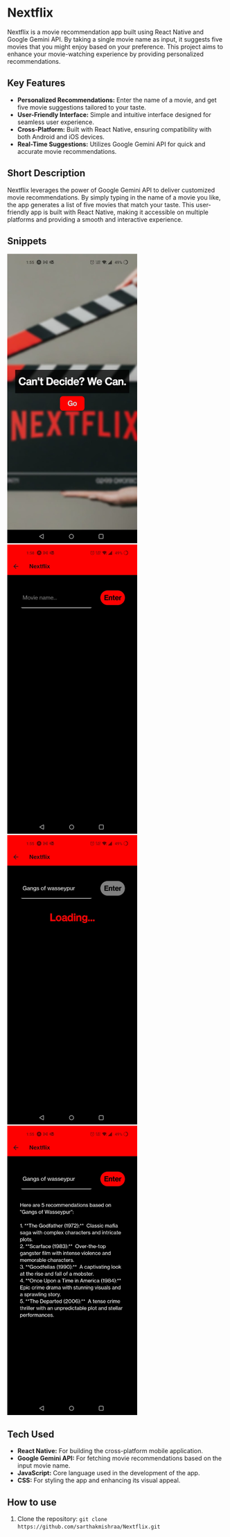 # Nextflix

Nextflix is a movie recommendation app built using React Native and Google Gemini API. By taking a single movie name as input, it suggests five movies that you might enjoy based on your preference. This project aims to enhance your movie-watching experience by providing personalized recommendations.

## Key Features

- **Personalized Recommendations:** Enter the name of a movie, and get five movie suggestions tailored to your taste.
- **User-Friendly Interface:** Simple and intuitive interface designed for seamless user experience.
- **Cross-Platform:** Built with React Native, ensuring compatibility with both Android and iOS devices.
- **Real-Time Suggestions:** Utilizes Google Gemini API for quick and accurate movie recommendations.

## Short Description

Nextflix leverages the power of Google Gemini API to deliver customized movie recommendations. By simply typing in the name of a movie you like, the app generates a list of five movies that match your taste. This user-friendly app is built with React Native, making it accessible on multiple platforms and providing a smooth and interactive experience.

## Snippets

<div>
    <img src="./assets/nextflix_snip_1.jpg" alt="Nextflix Home" width="300" />
    <img src="./assets/nextflix_snip_2.jpg" alt="Nextflix Home" width="300" />
</div>
<div>
    <img src="./assets/nextflix_snip_3.jpg" alt="Nextflix Home" width="300" />
    <img src="./assets/nextflix_snip_4.jpg" alt="Nextflix Home" width="300" />
</div>

## Tech Used

- **React Native:** For building the cross-platform mobile application.
- **Google Gemini API:** For fetching movie recommendations based on the input movie name.
- **JavaScript:** Core language used in the development of the app.
- **CSS:** For styling the app and enhancing its visual appeal.

## How to use
1. Clone the repository: `git clone https://github.com/sarthakmishraa/Nextflix.git`